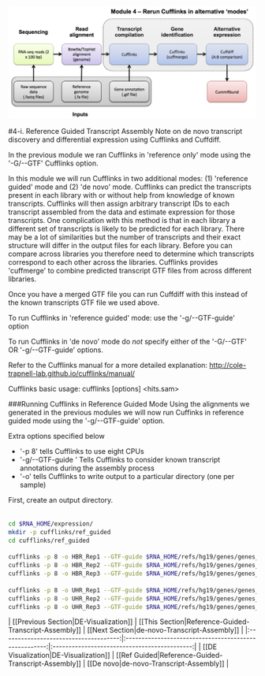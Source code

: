 ![RNA-seq Flowchart - Module 5](Images/RNA-seq_Flowchart5.png)

#4-i. Reference Guided Transcript Assembly
Note on de novo transcript discovery and differential expression using Cufflinks and Cuffdiff.

In the previous module we ran Cufflinks in 'reference only' mode using the '-G/--GTF' Cufflinks option.
	
In this module we will run Cufflinks in two additional modes: (1) 'reference guided' mode and (2) 'de novo' mode. Cufflinks can predict the transcripts present in each library with or without help from knowledge of known transcripts. Cufflinks will then assign arbitrary transcript IDs to each transcript assembled from the data and estimate expression for those transcripts. One complication with this method is that in each library a different set of transcripts is likely to be predicted for each library. There may be a lot of similarities but the number of transcripts and their exact structure will differ in the output files for each library.  Before you can compare across libraries you therefore need to determine which transcripts correspond to each other across the libraries. Cufflinks provides 'cuffmerge' to combine predicted transcript GTF files from across different libraries.

Once you have a merged GTF file you can run Cuffdiff with this instead of the known transcripts GTF file we used above.
	
To run Cufflinks in 'reference guided' mode: use the '-g/--GTF-guide' option

To run Cufflinks in 'de novo' mode do *not* specify either of the '-G/--GTF' OR '-g/--GTF-guide' options. 
	
Refer to the Cufflinks manual for a more detailed explanation:
http://cole-trapnell-lab.github.io/cufflinks/manual/
	
 Cufflinks basic usage:
 cufflinks [options] <hits.sam>
	
###Running Cufflinks in Reference Guided Mode
Using the alignments we generated in the previous modules we will now run Cuffinks in reference guided mode using the '-g/--GTF-guide' option.

Extra options specified below
* '-p 8' tells Cufflinks to use eight CPUs
* '-g/--GTF-guide <known transcripts file>' Tells Cufflinks to consider known transcript annotations during the assembly process
* '-o' tells Cufflinks to write output to a particular directory (one per sample)

First, create an output directory. 

```bash

cd $RNA_HOME/expression/
mkdir -p cufflinks/ref_guided
cd cufflinks/ref_guided

cufflinks -p 8 -o HBR_Rep1 --GTF-guide $RNA_HOME/refs/hg19/genes/genes_chr22_ERCC92.gtf --no-update-check $RNA_HOME/alignments/hisat2/HBR_Rep1.bam
cufflinks -p 8 -o HBR_Rep2 --GTF-guide $RNA_HOME/refs/hg19/genes/genes_chr22_ERCC92.gtf --no-update-check $RNA_HOME/alignments/hisat2/HBR_Rep2.bam
cufflinks -p 8 -o HBR_Rep3 --GTF-guide $RNA_HOME/refs/hg19/genes/genes_chr22_ERCC92.gtf --no-update-check $RNA_HOME/alignments/hisat2/HBR_Rep3.bam

cufflinks -p 8 -o UHR_Rep1 --GTF-guide $RNA_HOME/refs/hg19/genes/genes_chr22_ERCC92.gtf --no-update-check $RNA_HOME/alignments/hisat2/UHR_Rep1.bam
cufflinks -p 8 -o UHR_Rep2 --GTF-guide $RNA_HOME/refs/hg19/genes/genes_chr22_ERCC92.gtf --no-update-check $RNA_HOME/alignments/hisat2/UHR_Rep2.bam
cufflinks -p 8 -o UHR_Rep3 --GTF-guide $RNA_HOME/refs/hg19/genes/genes_chr22_ERCC92.gtf --no-update-check $RNA_HOME/alignments/hisat2/UHR_Rep3.bam

```

| [[Previous Section|DE-Visualization]] | [[This Section|Reference-Guided-Transcript-Assembly]] | [[Next Section|de-novo-Transcript-Assembly]] |
|:-------------------------------------:|:-----------------------------------------------------:|:--------------------------------------------:|
| [[DE Visualization|DE-Visualization]] | [[Ref Guided|Reference-Guided-Transcript-Assembly]]   | [[De novo|de-novo-Transcript-Assembly]]      |
